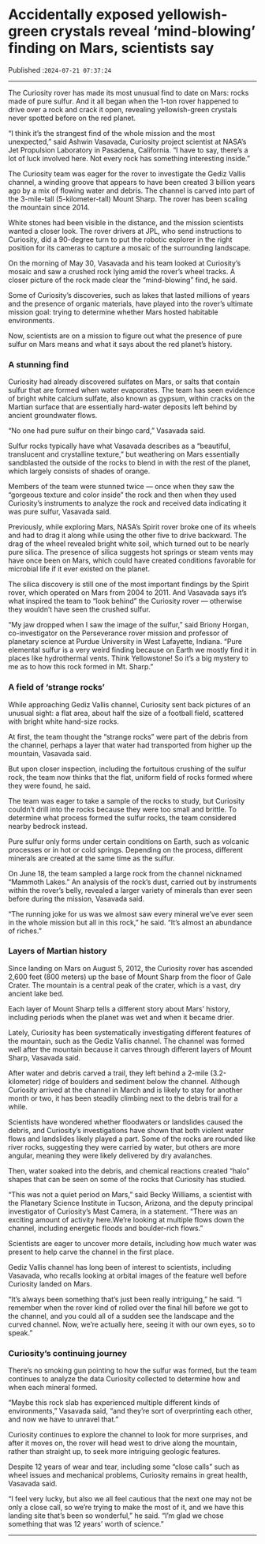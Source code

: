 # Accidentally exposed yellowish-green crystals reveal ‘mind-blowing’ finding on Mars, scientists say

Published :`2024-07-21 07:37:24`

---

The Curiosity rover has made its most unusual find to date on Mars: rocks made of pure sulfur. And it all began when the 1-ton rover happened to drive over a rock and crack it open, revealing yellowish-green crystals never spotted before on the red planet.

“I think it’s the strangest find of the whole mission and the most unexpected,” said Ashwin Vasavada, Curiosity project scientist at NASA’s Jet Propulsion Laboratory in Pasadena, California. “I have to say, there’s a lot of luck involved here. Not every rock has something interesting inside.”

The Curiosity team was eager for the rover to investigate the Gediz Vallis channel, a winding groove that appears to have been created 3 billion years ago by a mix of flowing water and debris. The channel is carved into part of the 3-mile-tall (5-kilometer-tall) Mount Sharp. The rover has been scaling the mountain since 2014.

White stones had been visible in the distance, and the mission scientists wanted a closer look. The rover drivers at JPL, who send instructions to Curiosity, did a 90-degree turn to put the robotic explorer in the right position for its cameras to capture a mosaic of the surrounding landscape.

On the morning of May 30, Vasavada and his team looked at Curiosity’s mosaic and saw a crushed rock lying amid the rover’s wheel tracks. A closer picture of the rock made clear the “mind-blowing” find, he said.

Some of Curiosity’s discoveries, such as lakes that lasted millions of years and the presence of organic materials, have played into the rover’s ultimate mission goal: trying to determine whether Mars hosted habitable environments.

Now, scientists are on a mission to figure out what the presence of pure sulfur on Mars means and what it says about the red planet’s history.

### A stunning find

Curiosity had already discovered sulfates on Mars, or salts that contain sulfur that are formed when water evaporates. The team has seen evidence of bright white calcium sulfate, also known as gypsum, within cracks on the Martian surface that are essentially hard-water deposits left behind by ancient groundwater flows.

“No one had pure sulfur on their bingo card,” Vasavada said.

Sulfur rocks typically have what Vasavada describes as a “beautiful, translucent and crystalline texture,” but weathering on Mars essentially sandblasted the outside of the rocks to blend in with the rest of the planet, which largely consists of shades of orange.

Members of the team were stunned twice — once when they saw the “gorgeous texture and color inside” the rock and then when they used Curiosity’s instruments to analyze the rock and received data indicating it was pure sulfur, Vasavada said.

Previously, while exploring Mars, NASA’s Spirit rover broke one of its wheels and had to drag it along while using the other five to drive backward. The drag of the wheel revealed bright white soil, which turned out to be nearly pure silica. The presence of silica suggests hot springs or steam vents may have once been on Mars, which could have created conditions favorable for microbial life if it ever existed on the planet.

The silica discovery is still one of the most important findings by the Spirit rover, which operated on Mars from 2004 to 2011. And Vasavada says it’s what inspired the team to “look behind” the Curiosity rover — otherwise they wouldn’t have seen the crushed sulfur.

“My jaw dropped when I saw the image of the sulfur,” said Briony Horgan, co-investigator on the Perseverance rover mission and professor of planetary science at Purdue University in West Lafayette, Indiana. “Pure elemental sulfur is a very weird finding because on Earth we mostly find it in places like hydrothermal vents. Think Yellowstone! So it’s a big mystery to me as to how this rock formed in Mt. Sharp.”

### A field of ‘strange rocks’

While approaching Gediz Vallis channel, Curiosity sent back pictures of an unusual sight: a flat area, about half the size of a football field, scattered with bright white hand-size rocks.

At first, the team thought the “strange rocks” were part of the debris from the channel, perhaps a layer that water had transported from higher up the mountain, Vasavada said.

But upon closer inspection, including the fortuitous crushing of the sulfur rock, the team now thinks that the flat, uniform field of rocks formed where they were found, he said.

The team was eager to take a sample of the rocks to study, but Curiosity couldn’t drill into the rocks because they were too small and brittle. To determine what process formed the sulfur rocks, the team considered nearby bedrock instead.

Pure sulfur only forms under certain conditions on Earth, such as volcanic processes or in hot or cold springs. Depending on the process, different minerals are created at the same time as the sulfur.

On June 18, the team sampled a large rock from the channel nicknamed “Mammoth Lakes.” An analysis of the rock’s dust, carried out by instruments within the rover’s belly, revealed a larger variety of minerals than ever seen before during the mission, Vasavada said.

“The running joke for us was we almost saw every mineral we’ve ever seen in the whole mission but all in this rock,” he said. “It’s almost an abundance of riches.”

### Layers of Martian history

Since landing on Mars on August 5, 2012, the Curiosity rover has ascended 2,600 feet (800 meters) up the base of Mount Sharp from the floor of Gale Crater. The mountain is a central peak of the crater, which is a vast, dry ancient lake bed.

Each layer of Mount Sharp tells a different story about Mars’ history, including periods when the planet was wet and when it became drier.

Lately, Curiosity has been systematically investigating different features of the mountain, such as the Gediz Vallis channel. The channel was formed well after the mountain because it carves through different layers of Mount Sharp, Vasavada said.

After water and debris carved a trail, they left behind a 2-mile (3.2-kilometer) ridge of boulders and sediment below the channel. Although Curiosity arrived at the channel in March and is likely to stay for another month or two, it has been steadily climbing next to the debris trail for a while.

Scientists have wondered whether floodwaters or landslides caused the debris, and Curiosity’s investigations have shown that both violent water flows and landslides likely played a part. Some of the rocks are rounded like river rocks, suggesting they were carried by water, but others are more angular, meaning they were likely delivered by dry avalanches.

Then, water soaked into the debris, and chemical reactions created “halo” shapes that can be seen on some of the rocks that Curiosity has studied.

“This was not a quiet period on Mars,” said Becky Williams, a scientist with the Planetary Science Institute in Tucson, Arizona, and the deputy principal investigator of Curiosity’s Mast Camera, in a statement. “There was an exciting amount of activity here.We’re looking at multiple flows down the channel, including energetic floods and boulder-rich flows.”

Scientists are eager to uncover more details, including how much water was present to help carve the channel in the first place.

Gediz Vallis channel has long been of interest to scientists, including Vasavada, who recalls looking at orbital images of the feature well before Curiosity landed on Mars.

“It’s always been something that’s just been really intriguing,” he said. “I remember when the rover kind of rolled over the final hill before we got to the channel, and you could all of a sudden see the landscape and the curved channel. Now, we’re actually here, seeing it with our own eyes, so to speak.”

### Curiosity’s continuing journey

There’s no smoking gun pointing to how the sulfur was formed, but the team continues to analyze the data Curiosity collected to determine how and when each mineral formed.

“Maybe this rock slab has experienced multiple different kinds of environments,” Vasavada said, “and they’re sort of overprinting each other, and now we have to unravel that.”

Curiosity continues to explore the channel to look for more surprises, and after it moves on, the rover will head west to drive along the mountain, rather than straight up, to seek more intriguing geologic features.

Despite 12 years of wear and tear, including some “close calls” such as wheel issues and mechanical problems, Curiosity remains in great health, Vasavada said.

“I feel very lucky, but also we all feel cautious that the next one may not be only a close call, so we’re trying to make the most of it, and we have this landing site that’s been so wonderful,” he said. “I’m glad we chose something that was 12 years’ worth of science.”

---

